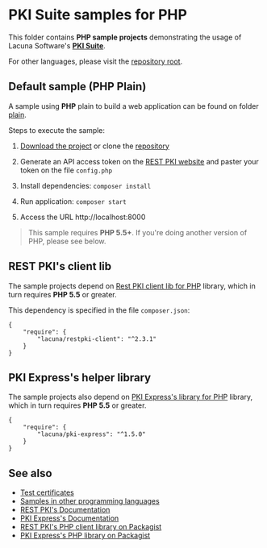 # PKI Suite samples for PHP

This folder contains **PHP sample projects** demonstrating the usage of Lacuna Software's
**[PKI Suite](https://www.lacunasoftware.com/pki-suite)**.

For other languages, please visit the [repository root](https://github.com/LacunaSoftware/PkiSuiteSamples).

Default sample (PHP Plain)
--------------------------

A sample using **PHP** plain to build a web application can be found on folder [plain](plain).

Steps to execute the sample:

1. [Download the project](https://github.com/LacunaSoftware/PkiSuiteSamples/archive/master.zip) or 
   clone the [repository](https://github.com/LacunaSoftware/PkiSuiteSamples.git)
   
1. Generate an API access token on the [REST PKI website](https://pki.rest/) and paster
   your token on the file `config.php`
   
1. Install dependencies: `composer install`

1. Run application: `composer start`

1. Access the URL http://localhost:8000

> This sample requires **PHP 5.5+**. If you're doing another version of PHP, please see below.

REST PKI's client lib
---------------------

The sample projects depend on [Rest PKI client lib for PHP](https://github.com/LacunaSoftware/RestPkiPhpClient) library, which in
turn requires **PHP 5.5** or greater.

This dependency is specified in the file `composer.json`:

	{
		"require": {
			"lacuna/restpki-client": "^2.3.1"
		}
	}

PKI Express's helper library
----------------------------

The sample projects also depend on [PKI Express's library for PHP](https://github.com/LacunaSoftware/RestPkiPhpClient) library, which in
turn requires **PHP 5.5** or greater.

	{
		"require": {
			"lacuna/pki-express": "^1.5.0"
		}
	}

See also
--------

* [Test certificates](https://docs.lacunasoftware.com/articles/pki-guide/test-certs)
* [Samples in other programming languages](https://github.com/LacunaSoftware/PkiSuiteSamples)
* [REST PKI's Documentation](http://docs.lacunasoftware.com/en-us/articles/rest-pki/php/index.html)
* [PKI Express's Documentation](http://docs.lacunasoftware.com/en-us/articles/pki-express/php/index.html)
* [REST PKI's PHP client library on Packagist](https://packagist.org/packages/lacuna/restpki-client)
* [PKI Express's PHP library on Packagist](https://packagist.org/packages/lacuna/pki-express)